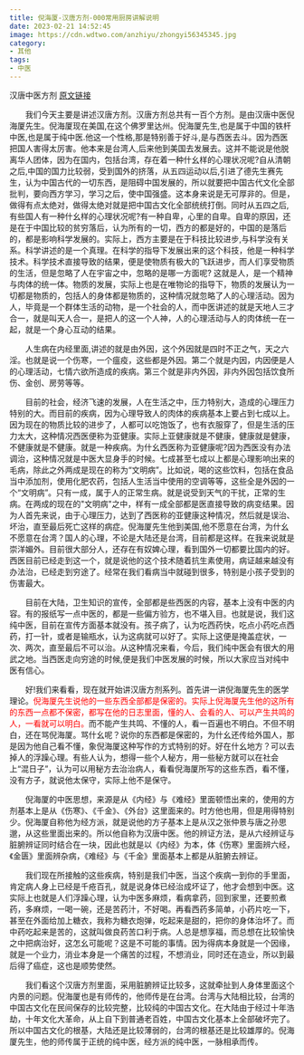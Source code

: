```yaml
---
title: 倪海厦-汉唐方剂-000常用厨房讲解说明
date: 2023-02-21 14:52:45
image: https://cdn.wdtwo.com/anzhiyu/zhongyi56345345.jpg
category: 
- 其他
tags: 
- 中医
---
```


汉唐中医方剂
[原文链接](http://www.jingfangzhijia.cn/list-156-1.html)
<!--more-->

　　我们今天主要是讲述汉唐方剂。汉唐方剂总共有一百个方剂。是由汉唐中医倪海厦先生。倪海厦现在美国,在这个佛罗里达州。倪海厦先生,也是属于中国的铁杆中医,也是属于纯中医.他这一个性格,那是特别善于好斗,是与西医去斗。因为西医把国人害得太厉害。他本来是台湾人,后来他到美国去发展去。这并不能说是他脱离华人团体，因为在国内，包括台湾，存在着一种什幺样的心理状况呢?自从清朝之后,中国的国力比较弱，受到国外的挤落，从五四运动以后,引进了德先生赛先生，认为中国古代的一切东西，是阻碍中国发展的，所以就要把中国古代文化全部批判，要向西方学习，学习之后，使中国强盛。这本身来说是无可厚非的。但是，做得有点太绝对，做得太绝对就是把中国古文化全部统统打倒。同时从五四之后,有些国人有一种什幺样的心理状况呢?有一种自卑，心里的自卑。自卑的原因，还是在于中国比较的贫穷落后，认为所有的一切，西方的都是好的，中国的是落后的，都是影响科学发展的。实际上，西方主要是在于科技比较进步,与科学没有关系。科学讲述的是一个真理。在科学的指导下发展出来的这个科技，他是一种科学技术。科学技术直接导致的结果，便是使物质有极大的飞跃进步，而人们享受物质的生活，但是忽略了人在宇宙之中，忽略的是哪一方面呢? 这就是人，是一个精神与肉体的统一体。物质的发展，实际上也是在唯物论的指导下，物质的发展认为一切都是物质的，包括人的身体都是物质的，这种情况就忽略了人的心理活动。因为人，毕竟是一个群体生活的动物，是一个社会的人，而中医讲述的就是天地人三才合一，就是叫天人合一，是把人的这一个人神，人的心理活动与人的肉体统一在一起，就是一个身心互动的结果。

　　人生病在内经里面,讲述的就是由外因，这个外因就是四时不正之气，天之六淫。也就是说一个伤寒，一个瘟疫，这些都是外因。第二个就是内因，内因便是人的心理活动，七情六欲所造成的疾病。第三个就是非内外因，非内外因包括饮食所伤、金创、房劳等等。

　　目前的社会，经济飞速的发展，人在生活之中，压力特别大，造成的心理压力特别的大。而目前的疾病，因为心理导致人的肉体的疾病基本上要占到七成以上。因为现在的物质比较的进步了，人都可以吃饱饭了，也有衣服穿了，但是生活的压力太大，这种情况西医便称为亚健康。实际上亚健康就是不健康，健康就是健康，不健康就是不健康。就是一种疾病。为什幺西医称为亚健康呢?因为西医没有办法调治，这种情况就是中医大显身手的时候。七成甚至七成以上都是心理影响出来的毛病，除此之外两成是现在的称为“文明病”。比如说，喝的这些饮料，包括在食品当中添加剂，使用化肥农药，包括人生活当中使用的空调等等，这些全是外因的一个“文明病”。只有一成，属于人的正常生病。就是说受到天气的干扰，正常的生病。在两成的现在的"文明病"之中，样有一成全部都是医直接导致的病变结果。因为人首先来说，由于心理压力，达到了西医称的亚健康这种情况，然后就是误治、坏治，直至最后死亡这样的病症。倪海厦先生他到美国,他不愿意在台湾，为什幺不愿意在台湾？国人的心理，不论是大陆还是台湾，目前都是这样。在我来说就是崇洋媚外。目前很大部分人，还存在有奴婢心理，看到国外一切都要比国内的好。西医目前已经走到这一个，就是说他的这个技术随着抗生素使用，病证越来越没有办法治，已经走到穷途了。经常在我们看病当中就碰到很多，特别是小孩子受到的伤害最大。

　　目前在大陆，卫生知识的宣传，全部都是些西医的内容，基本上没有中医的内容。有的报纸写一点中医的，都是一些偏方验方，也不堪入目。也就是说，我们这纯中医，目前在宣传方面基本就没有。孩子病了，认为吃西药快，吃点小药吃点西药，打一针，或者是输瓶水，认为这病就可以好了。实际上这便是掩盖症状，一次、两次，直至最后不可以治。从这种情况来看，今后，我们纯中医会有很大的用武之地。当西医走向穷途的时候,便是我们中医发展的时候，所以大家应当对纯中医有信心。

　　好!我们来看看，现在就开始讲汉唐方剂系列。首先讲一讲倪海厦先生的医学理论。<span style='color:red;'>倪海厦先生说他的一些东西全部都是保密的。实际上倪海厦先生他的这所有的东西一点都不保密，都写在他的日志里面，懂的人、会看的人、可以产生共鸣的人，一看就可以明白。</span>而不能产生共鸣、不懂的人，看一百遍也不明白。不但不明白，还在骂倪海厦。骂什幺呢？说你的东西都是保密的，为什幺还传给外国人，那是因为他自己看不懂，象倪海厦这种写作的方式特别的好。好在什幺地方？可以去掉人的浮躁心理。有些人认为，想得一些个人秘方，用一些秘方就可以在社会上“混日子”，认为可以用秘方去治治病人，看看倪海厦所写的这些东西，看不懂，没有方子，就说他太保守，实际上他不是保守。

　　倪海厦的中医思想，来源是从《内经》与《难经》里面顿悟出来的，使用的方剂基本上是从《伤寒》、《千金》、《外台》这里面来的。时方他也用，但是用得特别少。倪海厦自称他为经方派，就是说他的方子基本上是从汉之张仲景与唐之孙思邈，从这些里面出来的。所以他自称为汉唐中医。他的辨证方法，是从六经辨证与脏腑辨证同时结合在一块，因此也就是以《内经》为本，体《伤寒》里面辨六经，《金匮》里面辨杂病，《难经》与《千金》里面基本上都是从脏腑去辨证。

　　我们现在所接触的这些疾病，特别是我们中医，当这个疾病一到你的手里面，肯定病人身上已经是千疮百孔，就是说身体已经治成坏证了，他才会想到中医。这实际上也就是人们浮躁心理，认为中医多麻烦，看病拿药，回到家里，还要煎煮药，多麻烦，一喝一碗，还是苦药汁，不好喝。再看西药多简单，小药片吃一下，甚至在外面给加上糖衣，我称为糖衣炮弹，吃起来是甜的，把你的身体治坏了。而中药吃起来是苦的，这就叫做良药苦口利于病。人总是想享福，而总想在比较愉快之中把病治好，这怎幺可能呢？这是不可能的事情。因为得病本身就是一个因缘，就是一个业力，消业本身是一个痛苦的过程，不想消业，同时还在造业，所以到最后得了癌症，这也是顺势使然。

　　我们看这个汉唐方剂里面，采用脏腑辨证比较多，这就牵扯到人身体里面这个内景的问题。倪海厦也是有师传的，他师传是在台湾。台湾与大陆相比较，台湾的中国古文化在民间保存的比较完整，比较纯的中国古文化。在大陆由于经过十年浩劫，十年文化大革命，从上自下到普通老百姓，中国古文化基本上全部破坏完了。所以中国古文化的根基，大陆还是比较薄弱的，台湾的根基还是比较雄厚的。倪海厦先生，他的师传属于正统的纯中医，经方派的纯中医，一脉相承而传。






















